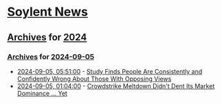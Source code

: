 # [Soylent News](../../../README.md)

## [Archives](../../index.md) for [2024](../index.md)

### [Archives](../../index.md) for [2024-09-05](index.md)

* [2024-09-05, 05:51:00](https://soylentnews.org/article.pl?sid=24/09/04/0324222&from=rss) - [Study Finds People Are Consistently and Confidently Wrong About Those With Opposing Views](https://soylentnews.org/article.pl?sid=24/09/04/0324222&from=rss)
* [2024-09-05, 01:04:00](https://soylentnews.org/article.pl?sid=24/09/04/0317221&from=rss) - [Crowdstrike Meltdown Didn't Dent Its Market Dominance … Yet ](https://soylentnews.org/article.pl?sid=24/09/04/0317221&from=rss)
